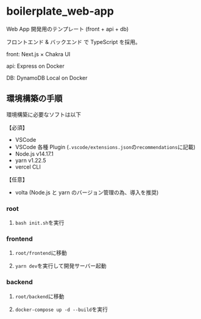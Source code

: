 # boilerplate_web-app

Web App 開発用のテンプレート (front + api + db)

フロントエンド & バックエンド で TypeScript を採用。

front: Next.js × Chakra UI

api: Express on Docker

DB: DynamoDB Local on Docker

## 環境構築の手順

環境構築に必要なソフトは以下

【必須】

- VSCode
- VSCode 各種 Plugin (`.vscode/extensions.json`の`recommendations`に記載)
- Node.js v14.17.1
- yarn v1.22.5
- vercel CLI

【任意】

- volta (Node.js と yarn のバージョン管理の為、導入を推奨)

### root

1. `bash init.sh`を実行

### frontend

1. `root/frontend`に移動

2. `yarn dev`を実行して開発サーバー起動

### backend

1. `root/backend`に移動

2. `docker-compose up -d --build`を実行
